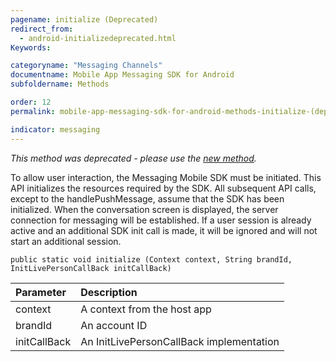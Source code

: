 ```yaml
---
pagename: initialize (Deprecated)
redirect_from:
  - android-initializedeprecated.html
Keywords:

categoryname: "Messaging Channels"
documentname: Mobile App Messaging SDK for Android
subfoldername: Methods

order: 12
permalink: mobile-app-messaging-sdk-for-android-methods-initialize-(deprecated).html

indicator: messaging
---
```


*This method was deprecated - please use the [new method](android-initializeproperties.html).*

To allow user interaction, the Messaging Mobile SDK must be initiated. This API initializes the resources required by the SDK. All subsequent API calls, except to the handlePushMessage, assume that the SDK has been initialized.
When the conversation screen is displayed, the server connection for messaging will be established. If a user session is already active and an additional SDK init call is made, it will be ignored and will not start an additional session.

`public static void initialize (Context context, String brandId, InitLivePersonCallBack initCallBack)`

| Parameter | Description |
| :--- | :--- |
| context | A context from the host app |
| brandId | An account ID |
| initCallBack | An InitLivePersonCallBack implementation |


